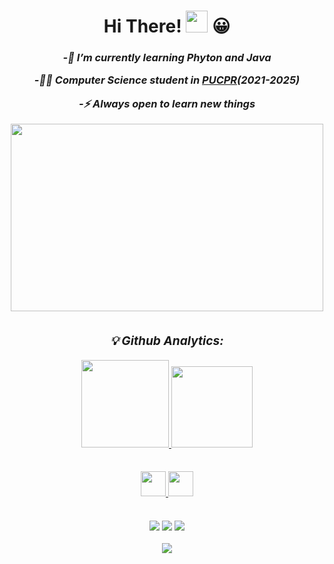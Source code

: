 <h1 align="center">
Hi There!
 <img src="https://media.giphy.com/media/hvRJCLFzcasrR4ia7z/giphy.gif" width="35">
 😀
</h1>
<h3 align="center">
  <em>

-🌱 I’m currently learning Phyton and Java


-🧑‍💻 Computer Science</a> student in <a href="https://www.pucpr.br/">PUCPR</a>(2021-2025)


-⚡ Always open to learn new things
   
   <div align="center">
  <img src="https://media.giphy.com/media/qgQUggAC3Pfv687qPC/giphy.gif" width="500" height="300"/>
</div>

##

<div align="center">
  
  <h3>
    💡 Github Analytics:
  </h3>
  <a href="https://github.com/Thomas470">
  <img height="140" src="https://github-readme-stats.vercel.app/api?username=Thomas470&show_icons=true&theme=github_dark&include_all_commits=true&count_private=true"/>
  <img height="130" src="https://github-readme-stats.vercel.app/api/top-langs/?username=Thomas470&layout=compact&langs_count=7&theme=github_dark"/>
</div>
  
  
##

<img src="https://cdn.jsdelivr.net/gh/devicons/devicon/icons/python/python-original.svg" width="40" height="40"/>
<img src="https://cdn.jsdelivr.net/gh/devicons/devicon/icons/java/java-original.svg" width="40" height="40"/>
          
          
 
 <div>
 
 ##
 
 <div> 
  <a href="https://www.linkedin.com/in/thomas-frentzel-62b7221a6/" target="_blank"><img src="https://img.shields.io/badge/-LinkedIn-%230077B5?style=for-the-badge&logo=linkedin&logoColor=white" target="_blank"></a> 
  <a href = "mailto:thomasfrentzel96@gmail.com"><img src="https://img.shields.io/badge/-Gmail-%23333?style=for-the-badge&logo=gmail&logoColor=white" target="_blank"></a>
   <a href="https://www.instagram.com/thomas__frentzel/" target="_blank"><img src="https://img.shields.io/badge/-Instagram-%23E4405F?style=for-the-badge&logo=instagram&logoColor=white" target="_blank"></a>
  
 
 
 <div> 
          
                                                                                      
<p align="center">
    <img src="https://capsule-render.vercel.app/api?type=waving&color=gradient&height=55&section=footer"/>
</p>
